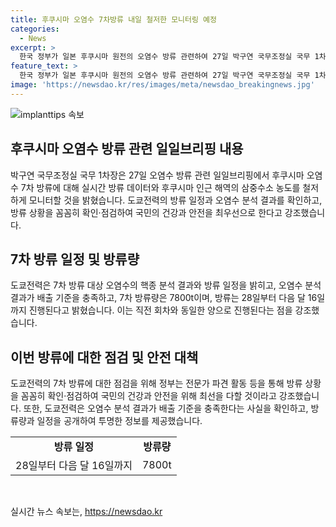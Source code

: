 ```yaml
---
title: 후쿠시마 오염수 7차방류 내일 철저한 모니터링 예정
categories:
  - News
excerpt: >
  한국 정부가 일본 후쿠시마 원전의 오염수 방류 관련하여 27일 박구연 국무조정실 국무 1차장이 브리핑을 진행했다. 7차 방류에 대비해 실시간 데이터와 삼중수소 농도를 모니터링할 것을 밝히고, 도쿄전력의 분석 결과와 방류 일정을 공개한 내용을 전달했다. 도쿄전력은 방류 대상 오염수의 핵종 분석 결과가 배출 기준을 충족한다고 확인하며 7차 방류가 28일부터 16일까지 진행될 예정이라고 밝혔다.
feature_text: >
  한국 정부가 일본 후쿠시마 원전의 오염수 방류 관련하여 27일 박구연 국무조정실 국무 1차장이 브리핑을 진행했다. 7차 방류에 대비해 실시간 데이터와 삼중수소 농도를 모니터링할 것을 밝히고, 도쿄전력의 분석 결과와 방류 일정을 공개한 내용을 전달했다. 도쿄전력은 방류 대상 오염수의 핵종 분석 결과가 배출 기준을 충족한다고 확인하며 7차 방류가 28일부터 16일까지 진행될 예정이라고 밝혔다.
image: 'https://newsdao.kr/res/images/meta/newsdao_breakingnews.jpg'
---
```


<p><img src="https://newsdao.kr/res/images/meta/newsdao_breakingnews.jpg" alt="implanttips 속보" /></p>

<h2 data-ke-size="size26">후쿠시마 오염수 방류 관련 일일브리핑 내용</h2>

<p data-ke-size="size16">박구연 국무조정실 국무 1차장은 27일 오염수 방류 관련 일일브리핑에서 후쿠시마 오염수 7차 방류에 대해 실시간 방류 데이터와 후쿠시마 인근 해역의 삼중수소 농도를 철저하게 모니터할 것을 밝혔습니다. 도쿄전력의 방류 일정과 오염수 분석 결과를 확인하고, 방류 상황을 꼼꼼히 확인·점검하여 국민의 건강과 안전을 최우선으로 한다고 강조했습니다.</p>

<h2 data-ke-size="size26">7차 방류 일정 및 방류량</h2>

<p data-ke-size="size16">도쿄전력은 7차 방류 대상 오염수의 핵종 분석 결과와 방류 일정을 밝히고, 오염수 분석 결과가 배출 기준을 충족하고, 7차 방류량은 7800t이며, 방류는 28일부터 다음 달 16일까지 진행된다고 밝혔습니다. 이는 직전 회차와 동일한 양으로 진행된다는 점을 강조했습니다.</p>

<h2 data-ke-size="size26">이번 방류에 대한 점검 및 안전 대책</h2>

<p data-ke-size="size16">도쿄전력의 7차 방류에 대한 점검을 위해 정부는 전문가 파견 활동 등을 통해 방류 상황을 꼼꼼히 확인·점검하여 국민의 건강과 안전을 위해 최선을 다할 것이라고 강조했습니다. 또한, 도쿄전력은 오염수 분석 결과가 배출 기준을 충족한다는 사실을 확인하고, 방류량과 일정을 공개하여 투명한 정보를 제공했습니다.</p>

<table>
  <tr>
    <td style="text-align: center; height: 17px;"><b>방류 일정</b></td>
    <td style="text-align: center; height: 17px;"><b>방류량</b></td>
  </tr>
  <tr>
    <td style="text-align: center; height: 17px;">28일부터 다음 달 16일까지</td>
    <td style="text-align: center; height: 17px;">7800t</td>
  </tr>
</table>

<p data-ke-size="size16">&nbsp;</p>
실시간 뉴스 속보는, <a href="https://newsdao.kr" rel="dofollow">https://newsdao.kr</a>


